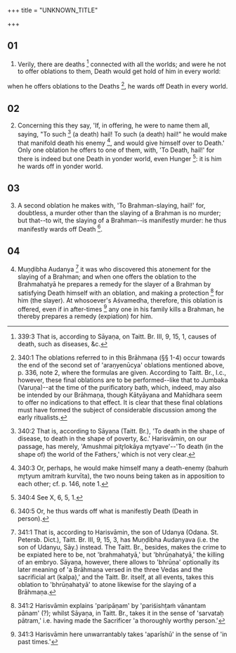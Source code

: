 +++
title = "UNKNOWN_TITLE"

+++


## 01
1. Verily, there are deaths [^egg_862] connected with all the worlds; and were he not to offer oblations to them, Death would get hold of him in every world:

[^egg_862]: 339:3 That is, according to Sāyaṇa, on Taitt. Br. III, 9, 15, 1, causes of death, such as diseases, &c.

when he offers oblations to the Deaths [^egg_863], he wards off Death in every world.

[^egg_863]: 340:1 The oblations referred to in this Brāhmaṇa (§§ 1-4) occur towards the end of the second set of 'araṇyenūcya' oblations mentioned above, p. 336, note 2, where the formulas are given. According to Taitt. Br., l.c., however, these final oblations are to be performed--like that to Jumbaka (Varuṇa)--at the time of the purificatory bath, which, indeed, may also be intended by our Brāhmaṇa, though Kātyāyana and Mahīdhara seem to offer no indications to that effect. It is clear that these final oblations must have formed the subject of considerable discussion among the early ritualists.

## 02
2. Concerning this they say, 'If, in offering, he were to name them all, saying, "To such [^egg_864] (a death) hail! To such (a death) hail!" he would make that manifold death his enemy [^egg_865], and would give himself over to Death.' Only one oblation he offers to one of them, with, 'To Death, hail!' for there is indeed but one Death in yonder world, even Hunger [^egg_866]: it is him he wards off in yonder world.

[^egg_864]: 340:2 That is, according to Sāyaṇa (Taitt. Br.), 'To death in the shape of disease, to death in the shape of poverty, &c.' Harisvāmin, on our passage, has merely, 'Amushmai pitr̥lokāya mr̥tyave'--'To death (in the shape of) the world of the Fathers,' which is not very clear.

[^egg_865]: 340:3 Or, perhaps, he would make himself many a death-enemy (bahuṁ mr̥tyum amitraṁ kurvīta), the two nouns being taken as in apposition to each other; cf. p. 146, note 1.

[^egg_866]: 340:4 See X, 6, 5, 1.

## 03
3. A second oblation he makes with, 'To Brahman-slaying, hail!' for, doubtless, a murder other than the slaying of a Brahman is no murder; but that--to wit, the slaying of a Brahman--is manifestly murder: he thus manifestly wards off Death [^egg_867].

[^egg_867]: 340:5 Or, he thus wards off what is manifestly Death (Death in person).

## 04
4. Muṇḍibha Audanya [^egg_868] it was who discovered this atonement for the slaying of a Brahman; and when one offers the oblation to the Brahmahatyā he prepares a remedy for the slayer of a Brahman by satisfying Death himself with an oblation, and making a protection [^egg_869] for him (the slayer). At whosoever's Aśvamedha, therefore, this oblation is offered, even if in after-times [^egg_870] any one in his family kills a Brahman, he thereby prepares a remedy (expiation) for him.

[^egg_868]: 341:1 That is, according to Harisvāmin, the son of Udanya (Odana. St. Petersb. Dict.), Taitt. Br. III, 9, 15, 3, has Muṇḍibha Audanyava (i.e. the son of Udanyu, Sāy.) instead. The Taitt. Br., besides, makes the crime to be expiated here to be, not 'brahmahatyā,' but 'bhrūṇahatyā,' the killing of an embryo. Sāyaṇa, however, there allows to 'bhrūṇa' optionally its later meaning of 'a Brāhmaṇa versed in the three Vedas and the sacrificial art (kalpa),' and the Taitt. Br. itself, at all events, takes this oblation to 'bhrūṇahatyā' to atone likewise for the slaying of a Brāhmaṇa.

[^egg_869]: 341:2 Harisvāmin explains 'paripāṇam' by 'pariśishṭaṁ vānantam pānam' (?); whilst Sāyaṇa, in Taitt. Br., takes it in the sense of 'sarvataḥ pātram,' i.e. having made the Sacrificer 'a thoroughly worthy person.'

[^egg_870]: 341:3 Harisvāmin here unwarrantably takes 'aparīshū' in the sense of 'in past times.'

